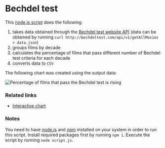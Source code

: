 # Bechdel test

This [node.js script](https://github.com/datawrapper/snippets/blob/master/2019-02-bechdel-test/script.js) does the following:

1. takes data obtained through the [Bechdel test website API](https://bechdeltest.com/api/v1/doc) (data can be obtained by running `curl http://bechdeltest.com/api/v1/getAllMovies > data.json`)
2. groups films by decade
3. calculates the percentage of films that pass different number of Bechdel test criteria for each decade
4. converts data to `CSV`

The following chart was created using the output data:

![Percentage of films that pass the Bechdel test is rising](https://img.datawrapper.de/Ztmoc/full.png)

### Related links

* [Interactive chart](https://www.datawrapper.de/_/Ztmoc/)

### Notes

You need to have [node.js](https://nodejs.org/en/) and [npm](https://www.npmjs.com/) installed on your system in order to run this script. Install required packages first by running `npm i`. Execute the script by running `node script.js`.
